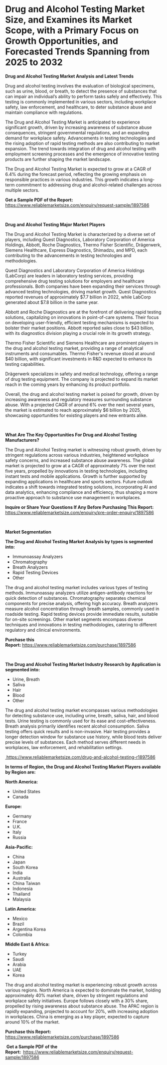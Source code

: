 <p><h1>Drug and Alcohol Testing Market Size, and Examines its Market Scope, with a Primary Focus on Growth Opportunities, and Forecasted Trends Spanning from 2025 to 2032</h1></p><p><strong>Drug and Alcohol Testing Market Analysis and Latest Trends</strong></p>
<p><p>Drug and alcohol testing involves the evaluation of biological specimens, such as urine, blood, or breath, to detect the presence of substances that can impair an individual’s ability to perform tasks safely and effectively. This testing is commonly implemented in various sectors, including workplace safety, law enforcement, and healthcare, to deter substance abuse and maintain compliance with regulations.</p><p>The Drug and Alcohol Testing Market is anticipated to experience significant growth, driven by increasing awareness of substance abuse consequences, stringent governmental regulations, and an expanding demand for workplace safety. Advancements in testing technologies and the rising adoption of rapid testing methods are also contributing to market expansion. The trend towards integration of drug and alcohol testing with employment screening processes and the emergence of innovative testing products are further shaping the market landscape.</p><p>The Drug and Alcohol Testing Market is expected to grow at a CAGR of 6.4% during the forecast period, reflecting the growing emphasis on responsible practices in various industries. This growth indicates a long-term commitment to addressing drug and alcohol-related challenges across multiple sectors.</p></p>
<p><strong>Get a Sample PDF of the Report:&nbsp;</strong> <a href="https://www.reliablemarketsize.com/enquiry/request-sample/1897586?utm_campaign=3127&utm_medium=2&utm_source=Github&utm_content=ia&utm_term=12042025&utm_id=drug-and-alcohol-testing">https://www.reliablemarketsize.com/enquiry/request-sample/1897586</a></p>
<p>&nbsp;</p>
<p><strong>Drug and Alcohol Testing Major Market Players</strong></p>
<p><p>The Drug and Alcohol Testing Market is characterized by a diverse set of players, including Quest Diagnostics, Laboratory Corporation of America Holdings, Abbott, Roche Diagnostics, Thermo Fisher Scientific, Drägerwerk, Siemens Healthcare, Express Diagnostics, Shimadzu, and MPD, each contributing to the advancements in testing technologies and methodologies.</p><p>Quest Diagnostics and Laboratory Corporation of America Holdings (LabCorp) are leaders in laboratory testing services, providing comprehensive drug testing solutions for employers and healthcare professionals. Both companies have been expanding their services through advanced testing technologies, driving market growth. Quest Diagnostics reported revenues of approximately $7.7 billion in 2022, while LabCorp generated about $7.8 billion in the same year.</p><p>Abbott and Roche Diagnostics are at the forefront of delivering rapid testing solutions, capitalizing on innovations in point-of-care systems. Their focus on developing user-friendly, efficient testing mechanisms is expected to bolster their market positions. Abbott reported sales close to $43 billion, with its diagnostics division playing a crucial role in its growth strategy.</p><p>Thermo Fisher Scientific and Siemens Healthcare are prominent players in the drug and alcohol testing market, providing a range of analytical instruments and consumables. Thermo Fisher's revenue stood at around $40 billion, with significant investments in R&D expected to enhance its testing capabilities.</p><p>Drägerwerk specializes in safety and medical technology, offering a range of drug testing equipment. The company is projected to expand its market reach in the coming years by enhancing its product portfolio.</p><p>Overall, the drug and alcohol testing market is poised for growth, driven by increasing awareness and regulatory measures surrounding substance abuse. With a projected CAGR of around 6% over the next several years, the market is estimated to reach approximately $6 billion by 2025, showcasing opportunities for existing players and new entrants alike.</p></p>
<p>&nbsp;</p>
<p><strong>What Are The Key Opportunities For Drug and Alcohol Testing Manufacturers?</strong></p>
<p><p>The Drug and Alcohol Testing market is witnessing robust growth, driven by stringent regulations across various industries, heightened workplace safety concerns, and increased substance abuse awareness. The global market is projected to grow at a CAGR of approximately 7% over the next five years, propelled by innovations in testing technologies, including instant tests and mobile applications. Growth is further supported by expanding applications in healthcare and sports sectors. Future outlook indicates a shift towards integrated testing solutions, incorporating AI and data analytics, enhancing compliance and efficiency, thus shaping a more proactive approach to substance use management in workplaces.</p></p>
<p><strong>Inquire or Share Your Questions If Any Before Purchasing This Report:</strong> <a href="https://www.reliablemarketsize.com/enquiry/pre-order-enquiry/1897586?utm_campaign=3127&utm_medium=2&utm_source=Github&utm_content=ia&utm_term=12042025&utm_id=drug-and-alcohol-testing">https://www.reliablemarketsize.com/enquiry/pre-order-enquiry/1897586</a></p>
<p>&nbsp;</p>
<p><strong>Market Segmentation</strong></p>
<p><strong>The Drug and Alcohol Testing Market Analysis by types is segmented into:</strong></p>
<p><ul><li>Immunoassay Analyzers</li><li>Chromatography</li><li>Breath Analyzers</li><li>Rapid Testing Devices</li><li>Other</li></ul></p>
<p><p>The drug and alcohol testing market includes various types of testing methods. Immunoassay analyzers utilize antigen-antibody reactions for quick detection of substances. Chromatography separates chemical components for precise analysis, offering high accuracy. Breath analyzers measure alcohol concentration through breath samples, commonly used in roadside testing. Rapid testing devices provide immediate results, suitable for on-site screenings. Other market segments encompass diverse techniques and innovations in testing methodologies, catering to different regulatory and clinical environments.</p></p>
<p><strong>Purchase this Report:&nbsp;</strong><a href="https://www.reliablemarketsize.com/purchase/1897586?utm_campaign=3127&utm_medium=2&utm_source=Github&utm_content=ia&utm_term=12042025&utm_id=drug-and-alcohol-testing">https://www.reliablemarketsize.com/purchase/1897586</a></p>
<p>&nbsp;</p>
<p><strong>The Drug and Alcohol Testing Market Industry Research by Application is segmented into:</strong></p>
<p><ul><li>Urine, Breath</li><li>Saliva</li><li>Hair</li><li>Blood</li><li>Other</li></ul></p>
<p><p>The drug and alcohol testing market encompasses various methodologies for detecting substance use, including urine, breath, saliva, hair, and blood tests. Urine testing is commonly used for its ease and cost-effectiveness. Breath analysis primarily identifies recent alcohol consumption. Saliva testing offers quick results and is non-invasive. Hair testing provides a longer detection window for substance use history, while blood tests deliver precise levels of substances. Each method serves different needs in workplaces, law enforcement, and rehabilitation settings.</p></p>
<p><a href="https://www.reliablemarketsize.com/drug-and-alcohol-testing-r1897586?utm_campaign=3127&utm_medium=2&utm_source=Github&utm_content=ia&utm_term=12042025&utm_id=drug-and-alcohol-testing">&nbsp;https://www.reliablemarketsize.com/drug-and-alcohol-testing-r1897586</a></p>
<p><strong>In terms of Region, the Drug and Alcohol Testing Market Players available by Region are:</strong></p>
<p>
    <p> <strong> North America: </strong>
        <ul>
            <li>United States</li>
            <li>Canada</li>
        </ul>
        </p> 
    <p> <strong> Europe: </strong>
        <ul>
            <li>Germany</li>
            <li>France</li>
            <li>U.K.</li>
            <li>Italy</li>
            <li>Russia</li>
        </ul>
        </p> 
    <p> <strong> Asia-Pacific: </strong>
        <ul>
            <li>China</li>
            <li>Japan</li>
            <li>South Korea</li>
            <li>India</li>
            <li>Australia</li>
            <li>China Taiwan</li>
            <li>Indonesia</li>
            <li>Thailand</li>
            <li>Malaysia</li>
        </ul>
        </p> 
    <p> <strong> Latin America: </strong>
        <ul>
            <li>Mexico</li>
            <li>Brazil</li>
            <li>Argentina Korea</li>
            <li>Colombia</li>
        </ul>
        </p> 
    <p> <strong> Middle East & Africa: </strong>
        <ul>
            <li>Turkey</li>
            <li>Saudi</li>
            <li>Arabia</li>
            <li>UAE</li>
            <li>Korea</li>
        </ul>
    </p>
    </p>
<p><p>The drug and alcohol testing market is experiencing robust growth across various regions. North America is expected to dominate the market, holding approximately 40% market share, driven by stringent regulations and workplace safety initiatives. Europe follows closely with a 30% share, propelled by rising awareness about substance abuse. The APAC region is rapidly expanding, projected to account for 20%, with increasing adoption in workplaces. China is emerging as a key player, expected to capture around 10% of the market.</p></p>
<p><strong>Purchase this Report: </strong><a href="https://www.reliablemarketsize.com/purchase/1897586?utm_campaign=3127&utm_medium=2&utm_source=Github&utm_content=ia&utm_term=12042025&utm_id=drug-and-alcohol-testing">https://www.reliablemarketsize.com/purchase/1897586</a></p>
<p>&nbsp;<strong>Get a Sample PDF of the Report:&nbsp;&nbsp;</strong><a href="https://www.reliablemarketsize.com/enquiry/request-sample/1897586?utm_campaign=3127&utm_medium=2&utm_source=Github&utm_content=ia&utm_term=12042025&utm_id=drug-and-alcohol-testing">https://www.reliablemarketsize.com/enquiry/request-sample/1897586</a></p>
<p><strong></strong></p>
<p><p></p><p></p><p></p></p>